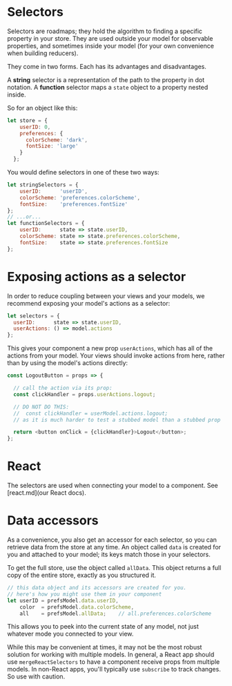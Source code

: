 
# Selectors

Selectors are roadmaps; they hold the algorithm to finding a specific property in
your store. They are used outside your model for observable properties, and sometimes
inside your model (for your own convenience when building reducers).

They come in two forms. Each has its advantages and disadvantages.

A **string** selector is a representation of the path to the property in dot notation.
A **function** selector maps a `state` object to a property nested inside.

So for an object like this:
```js
let store = {
    userID: 0,
    preferences: {
      colorScheme: 'dark',
      fontSize: 'large'
    }
  };
```
You would define selectors in one of these two ways:
```js
let stringSelectors = {
    userID:      'userID',
    colorScheme: 'preferences.colorScheme',
    fontSize:    'preferences.fontSize'
};
// ...or...
let functionSelectors = {
    userID:      state => state.userID,
    colorScheme: state => state.preferences.colorScheme,
    fontSize:    state => state.preferences.fontSize
};
```

# Exposing actions as a selector

In order to reduce coupling between your views and your models, we recommend
exposing your model's actions as a selector:

```js
let selectors = {
  userID:      state => state.userID,
  userActions: () => model.actions
};
```

This gives your component a new prop `userActions`, which has all of the
actions from your model. Your views should invoke actions from here, rather
than by using the model's actions directly:

```js
const LogoutButton = props => {

  // call the action via its prop:
  const clickHandler = props.userActions.logout;

  // DO NOT DO THIS:
  //  const clickHandler = userModel.actions.logout;
  // as it is much harder to test a stubbed model than a stubbed prop

  return <button onClick = {clickHandler}>Logout</button>;
};
```



# React

The selectors are used when connecting your model to a component.
See [react.md](our React docs).

# Data accessors

As a convenience, you also get an accessor for each selector, so you can retrieve
data from the store at any time. An object called `data` is created for you and
attached to your model; its keys match those in your selectors.

To get the full store, use the object called `allData`. This object
returns a full copy of the entire store, exactly as you
structured it.

```javascript
// this data object and its accessors are created for you.
// here's how you might use them in your component
let userID = prefsModel.data.userID,
    color  = prefsModel.data.colorScheme,
    all    = prefsModel.allData;    // all.preferences.colorScheme
```

This allows you to peek into the current state of any model, not just
whatever mode you connected to your view.

While this may be convenient at times, it may not be the most robust
solution for working with multiple models. In general, a React app
should use `mergeReactSelectors` to have a component receive props
from multiple models. In non-React apps, you'll typically use
`subscribe` to track changes. So use with caution.